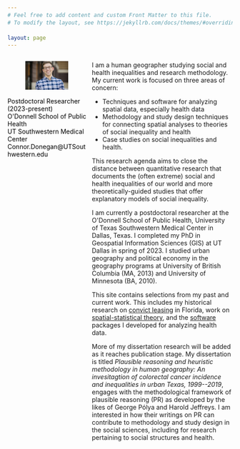 ```yaml
---
# Feel free to add content and custom Front Matter to this file.
# To modify the layout, see https://jekyllrb.com/docs/themes/#overriding-theme-defaults

layout: page
---
```



<div id="left" style="float:left; width:35%; color:Black; font-size:14px">

<figure>
<img src="/assets/pic-smiling.jpeg" />
</figure>

<p> Postdoctoral Researcher (2023-present) <br/>
O'Donnell School of Public Health <br/>
UT Southwestern Medical Center <br/>
Connor.Donegan@UTSouthwestern.edu <br/></p>
              
</div>

<div id="right" style="float:right; width:62.5%;">

<p> I am a human geographer studying social and health inequalities and research methodology. My current work is focused on three areas of concern:

<ul>
  <li> Techniques and software for analyzing spatial data, especially health data </li>
  <li> Methodology and study design techniques for connecting spatial analyses to theories of social inequality and health </li>
  <li> Case studies on social inequalities and health. </li>
</ul>

This research agenda aims to close the distance between quantitative research that documents the (often extreme) social and health inequalities of our world and more theoretically-guided studies that offer explanatory models of social inequality. </p>

<p> I am currently a postdoctoral researcher at the O'Donnell School of Public Health, University of Texas Southwestern Medical Center in Dallas, Texas. I completed my PhD in Geospatial Information Sciences (GIS) at UT Dallas in spring of 2023. I studied urban geography and political economy in the geography programs at University of British Columbia (MA, 2013) and University of Minnesota (BA, 2010). </p>

<p>This site contains selections from my past and current work. This includes my historical research on <a href="{{ site.baseurl }}/florida/">convict leasing</a> in Florida, work on  <a href="{{ site.baseurl }}/spatial-stats-theory/">spatial-statistical theory</a>, and the  <a href="{{ site.baseurl }}/software/">software</a> packages I developed for analyzing health data.</p>

<p>More of my dissertation research will be added as it reaches publication stage. My dissertation is titled <i>Plausible reasoning and heuristic methodology in human geography: An invesitagtion of colorectal cancer incidence and inequalities in urban Texas, 1999--2019</i>, engages with the methodological framework of plausible reasoning (PR) as developed by the likes of George Po&#769;lya and Harold Jeffreys. I am interested in how their writings on PR can contribute to methodology and study design in the social sciences, including for research pertaining to social structures and health.</p>

